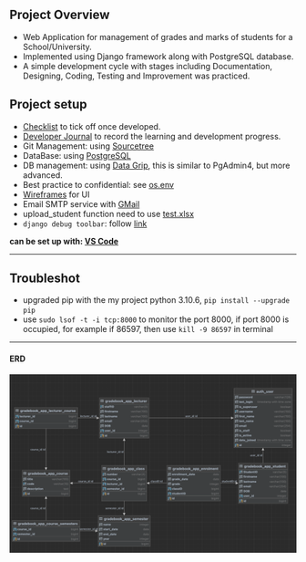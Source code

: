 ## Project Overview

- Web Application for management of grades and marks of students for a School/University.
- Implemented using Django framework along with PostgreSQL database.
- A simple development cycle with stages including Documentation, Designing, Coding, Testing and Improvement was practiced.

## Project setup
- [Checklist](./Documents/Checklist.md) to tick off once developed.
- [Developer Journal](./Documents/Developer_Journal.md) to record the learning and development progress.
- Git Management: using [Sourcetree](https://www.sourcetreeapp.com/)
- DataBase: using [PostgreSQL](./Documents/PostgreSQL_Setup.md)
- DB management: using [Data Grip](./Documents/Data_Grip.md), this is similar to PgAdmin4, but more advanced.
- Best practice to confidential: see [os.env](./Documents/os.env.md)
- [Wireframes](./Documents/Wireframe) for UI
- Email SMTP service with [GMail](./Documents/SMTP_Gmail)
- upload_student function need to use [test.xlsx](./Documents/test.xlsx)
- `django debug toolbar`: follow [link](https://django-debug-toolbar.readthedocs.io/en/latest/installation.html)

**can be set up with: [VS Code](./Documents/VSCode_Setup.md)**

---

## Troubleshot

- upgraded pip with the my project python 3.10.6, `pip install --upgrade pip`
- use `sudo lsof -t -i tcp:8000` to monitor the port 8000, if  port 8000 is occupied, for example if 86597, then use `kill -9 86597` in terminal

---
#### ERD
![ERD generated by Data_Grip](./Documents/ERD.png)